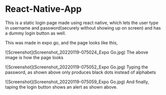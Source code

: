 # React-Native-App
This is a static login page made using react native, which lets the user type in username and password(securely without showing up on screen) and has a dummy login button as well.

This was made in expo go, and the page looks like this, 

![Screenshot](Screenshot_20220119-075024_Expo Go.jpg)
The above image is how the page looks 

![Screenshot](Screenshot_20220119-075052_Expo Go.jpg)
Typing the password, as shown above only produces black dots instead of alphabets 

![Screenshot](Screenshot_20220119-075059_Expo Go.jpg)
And finally, taping the login button shows an alert as shown above.
